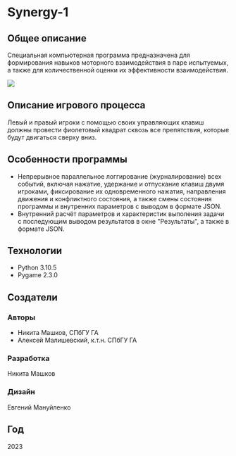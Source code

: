 # Synergy-1
## Общее описание
Специальная компьютерная программа предназначена для формирования навыков моторного взаимодействия в паре испытуемых, а также для количественной оценки их эффективности взаимодействия.

![](https://i.postimg.cc/Xqtmj12B/1-1.png?raw=true)
## Описание игрового процесса
Левый и правый игроки с помощью своих управляющих клавиш должны провести фиолетовый квадрат сквозь все препятствия, которые будут двигаться сверху вниз.
## Особенности программы
- Непрерывное параллельное логгирование (журналирование) всех событий, включая нажатие, удержание и отпускание клавиш двумя игроками, фиксирование их одновременного нажатия, направления движения и конфликтного состояния, а также смены состояния программы и внутренних параметров с выводом в формате JSON.
- Внутренний расчёт параметров и характеристик выполения задачи с последующим выводом результатов в окне "Результаты", а также в формате JSON.
## Технологии
- Python 3.10.5
- Pygame 2.3.0
## Создатели
### Авторы
- Никита Машков, СПбГУ ГА
- Алексей Малишевский, к.т.н. СПбГУ ГА
### Разработка
Никита Машков
### Дизайн
Евгений Мануйленко
## Год
2023
